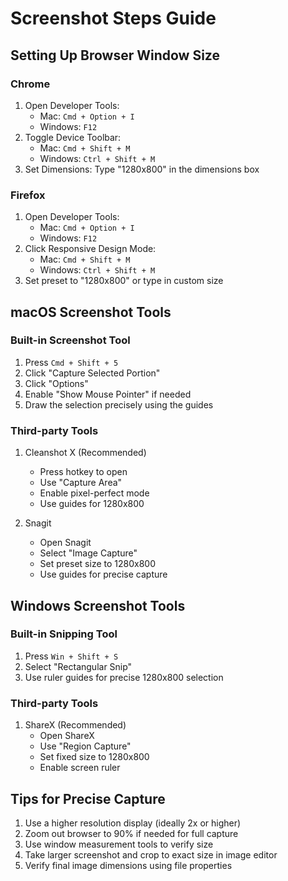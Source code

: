 # Screenshot Steps Guide

## Setting Up Browser Window Size

### Chrome
1. Open Developer Tools: 
   - Mac: `Cmd + Option + I`
   - Windows: `F12`
2. Toggle Device Toolbar: 
   - Mac: `Cmd + Shift + M`
   - Windows: `Ctrl + Shift + M`
3. Set Dimensions: Type "1280x800" in the dimensions box

### Firefox
1. Open Developer Tools:
   - Mac: `Cmd + Option + I`
   - Windows: `F12`
2. Click Responsive Design Mode:
   - Mac: `Cmd + Shift + M`
   - Windows: `Ctrl + Shift + M`
3. Set preset to "1280x800" or type in custom size

## macOS Screenshot Tools

### Built-in Screenshot Tool
1. Press `Cmd + Shift + 5`
2. Click "Capture Selected Portion"
3. Click "Options"
4. Enable "Show Mouse Pointer" if needed
5. Draw the selection precisely using the guides

### Third-party Tools
1. Cleanshot X (Recommended)
   - Press hotkey to open
   - Use "Capture Area"
   - Enable pixel-perfect mode
   - Use guides for 1280x800

2. Snagit
   - Open Snagit
   - Select "Image Capture"
   - Set preset size to 1280x800
   - Use guides for precise capture

## Windows Screenshot Tools

### Built-in Snipping Tool
1. Press `Win + Shift + S`
2. Select "Rectangular Snip"
3. Use ruler guides for precise 1280x800 selection

### Third-party Tools
1. ShareX (Recommended)
   - Open ShareX
   - Use "Region Capture"
   - Set fixed size to 1280x800
   - Enable screen ruler

## Tips for Precise Capture
1. Use a higher resolution display (ideally 2x or higher)
2. Zoom out browser to 90% if needed for full capture
3. Use window measurement tools to verify size
4. Take larger screenshot and crop to exact size in image editor
5. Verify final image dimensions using file properties 